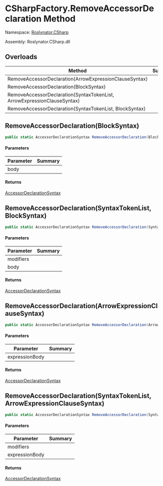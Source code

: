 # CSharpFactory\.RemoveAccessorDeclaration Method

Namespace: [Roslynator.CSharp](../../README.md)

Assembly: Roslynator\.CSharp\.dll

## Overloads

| Method | Summary |
| ------ | ------- |
| RemoveAccessorDeclaration\(ArrowExpressionClauseSyntax\) | |
| RemoveAccessorDeclaration\(BlockSyntax\) | |
| RemoveAccessorDeclaration\(SyntaxTokenList, ArrowExpressionClauseSyntax\) | |
| RemoveAccessorDeclaration\(SyntaxTokenList, BlockSyntax\) | |

## RemoveAccessorDeclaration\(BlockSyntax\)

```csharp
public static AccessorDeclarationSyntax RemoveAccessorDeclaration(BlockSyntax body)
```

#### Parameters

| Parameter | Summary |
| --------- | ------- |
| body | |

#### Returns

[AccessorDeclarationSyntax](https://docs.microsoft.com/en-us/dotnet/api/microsoft.codeanalysis.csharp.syntax.accessordeclarationsyntax)


## RemoveAccessorDeclaration\(SyntaxTokenList, BlockSyntax\)

```csharp
public static AccessorDeclarationSyntax RemoveAccessorDeclaration(SyntaxTokenList modifiers, BlockSyntax body)
```

#### Parameters

| Parameter | Summary |
| --------- | ------- |
| modifiers | |
| body | |

#### Returns

[AccessorDeclarationSyntax](https://docs.microsoft.com/en-us/dotnet/api/microsoft.codeanalysis.csharp.syntax.accessordeclarationsyntax)


## RemoveAccessorDeclaration\(ArrowExpressionClauseSyntax\)

```csharp
public static AccessorDeclarationSyntax RemoveAccessorDeclaration(ArrowExpressionClauseSyntax expressionBody)
```

#### Parameters

| Parameter | Summary |
| --------- | ------- |
| expressionBody | |

#### Returns

[AccessorDeclarationSyntax](https://docs.microsoft.com/en-us/dotnet/api/microsoft.codeanalysis.csharp.syntax.accessordeclarationsyntax)


## RemoveAccessorDeclaration\(SyntaxTokenList, ArrowExpressionClauseSyntax\)

```csharp
public static AccessorDeclarationSyntax RemoveAccessorDeclaration(SyntaxTokenList modifiers, ArrowExpressionClauseSyntax expressionBody)
```

#### Parameters

| Parameter | Summary |
| --------- | ------- |
| modifiers | |
| expressionBody | |

#### Returns

[AccessorDeclarationSyntax](https://docs.microsoft.com/en-us/dotnet/api/microsoft.codeanalysis.csharp.syntax.accessordeclarationsyntax)


